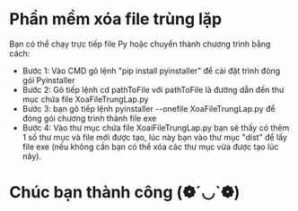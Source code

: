 # Phần mềm xóa file trùng lặp
Bạn có thể chạy trực tiếp file Py hoặc chuyển thành chương trình bằng cách:
- Bước 1: Vào CMD gõ lệnh "pip install pyinstaller" để cài đặt trình đóng gói Pyinstaller
- Bước 2: Gõ tiếp lệnh cd pathToFile với pathToFile là đường dẫn đến thư mục chứa file XoaFileTrungLap.py
- Bước 3: bạn gõ tiếp lệnh pyinstaller --onefile XoaFileTrungLap.py để đóng gói chương trình thành file exe
- Bước 4: Vào thư mục chứa file XoaiFileTrungLap.py bạn sẽ thấy có thêm 1 số thư mục và file mới được tạo, lúc này bạn vào thư mục "dist" để lấy file exe (nếu không cần bạn có thể xóa các thư mục vừa được tạo lúc nãy).
# Chúc bạn thành công (❁´◡`❁)
